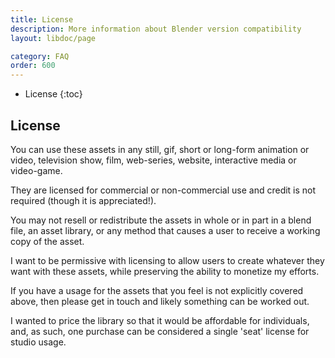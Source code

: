 ```yaml
---
title: License
description: More information about Blender version compatibility
layout: libdoc/page

category: FAQ
order: 600
---
```

- License
{:toc}

## License
You can use these assets in any still, gif, short or long-form animation or video, television show, film, web-series, website, interactive media or video-game.

They are licensed for commercial or non-commercial use and credit is not required (though it is appreciated!).

You may not resell or redistribute the assets in whole or in part in a blend file, an asset library, or any method that causes a user to receive a working copy of the asset.

I want to be permissive with licensing to allow users to create whatever they want with these assets, while preserving the ability to monetize my efforts. 

If you have a usage for the assets that you feel is not explicitly covered above, then please get in touch and likely something can be worked out.

I wanted to price the library so that it would be affordable for individuals, and, as such, one purchase can be considered a single 'seat' license for studio usage.
